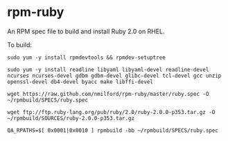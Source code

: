 rpm-ruby
========

An RPM spec file to build and install Ruby 2.0 on RHEL.

To build:

`sudo yum -y install rpmdevtools && rpmdev-setuptree`

`sudo yum -y install readline libyaml libyaml-devel readline-devel ncurses ncurses-devel gdbm gdbm-devel glibc-devel tcl-devel gcc unzip openssl-devel db4-devel byacc make libffi-devel`

`wget https://raw.github.com/nmilford/rpm-ruby/master/ruby.spec -O ~/rpmbuild/SPECS/ruby.spec`

`wget ftp://ftp.ruby-lang.org/pub/ruby/2.0/ruby-2.0.0-p353.tar.gz -O ~/rpmbuild/SOURCES/ruby-2.0.0-p353.tar.gz`

`QA_RPATHS=$[ 0x0001|0x0010 ] rpmbuild -bb ~/rpmbuild/SPECS/ruby.spec`

